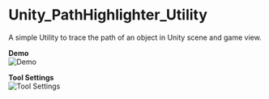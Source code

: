 # Unity_PathHighlighter_Utility
A simple Utility to trace the path of an object in Unity scene and game view.

**Demo** <br />
![Demo](https://media.giphy.com/media/v1.Y2lkPTc5MGI3NjExcTBpeTliaGNqNTYxaWt3b3BpMDJ2ZHJ5YXoydW5zbWZ4NjRtOGd2eCZlcD12MV9pbnRlcm5hbF9naWZfYnlfaWQmY3Q9Zw/DCyw9nbjVvfB4dVo71/giphy.gif)


**Tool Settings** <br />
![Tool Settings](https://i.gyazo.com/c1c9a15b2b3391ad5d4db0233c21acf0.png)
